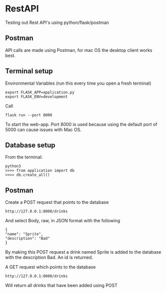 # RestAPI
Testing out Rest API's using python/flask/postman

## Postman

API calls are made using Postman, for mac OS the desktop client works best.

## Terminal setup

Environmental Variables (run this every time you open a fresh terminal)
	
	export FLASK_APP=application.py 
	export FLASK_ENV=development
	
Call

	flask run --port 8000
	
To start the web-app. Port 8000 is used because using the default port
of 5000 can cause issues with Mac OS. 

## Database setup

From the terminal:

	python3
	>>>> from application import db
	>>>> db.create_all()

## Postman

Create a POST request that points to the database
	
	http://127.0.0.1:8000/drinks

And select Body, raw, in JSON format with the following 

	{
    "name": "Sprite",
    "description": "Bad"
	}

By making this POST request a drink named Sprite is added to
the database with the description Bad. An id is returned. 

A GET request which points to the database

	http://127.0.0.1:8000/drinks

Will return all drinks that have been added using POST
